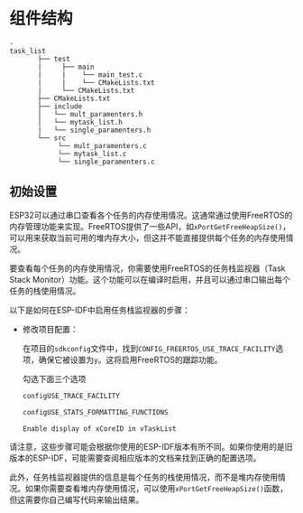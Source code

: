 # 组件结构

```tree
-
task_list
       ├── test
       |     ├── main
       |     |    └── main_test.c
       |     |    └── CMakeLists.txt
       |     └── CMakeLists.txt
       ├── CMakeLists.txt
       ├── include
       │   └── mult_paramenters.h
       │   └── mytask_list.h
       |   └── single_paramenters.h
       └── src
            └── mult_paramenters.c
            └── mytask_list.c
            └── single_paramenters.c
```

## 初始设置

ESP32可以通过串口查看各个任务的内存使用情况。这通常通过使用FreeRTOS的内存管理功能来实现。FreeRTOS提供了一些API，如`xPortGetFreeHeapSize()`，可以用来获取当前可用的堆内存大小，但这并不能直接提供每个任务的内存使用情况。

要查看每个任务的内存使用情况，你需要使用FreeRTOS的任务栈监视器（Task Stack Monitor）功能。这个功能可以在编译时启用，并且可以通过串口输出每个任务的栈使用情况。

以下是如何在ESP-IDF中启用任务栈监视器的步骤：

- 修改项目配置：

    在项目的`sdkconfig`文件中，找到`CONFIG_FREERTOS_USE_TRACE_FACILITY`选项，确保它被设置为`y`。这将启用FreeRTOS的跟踪功能。

    勾选下面三个选项

    ```markdown
    configUSE_TRACE_FACILITY

    configUSE_STATS_FORMATTING_FUNCTIONS

    Enable display of xCoreID in vTaskList
    ```

请注意，这些步骤可能会根据你使用的ESP-IDF版本有所不同。如果你使用的是旧版本的ESP-IDF，可能需要查阅相应版本的文档来找到正确的配置选项。

此外，任务栈监视器提供的信息是每个任务的栈使用情况，而不是堆内存使用情况。如果你需要查看堆内存使用情况，可以使用`xPortGetFreeHeapSize()`函数，但这需要你自己编写代码来输出结果。
